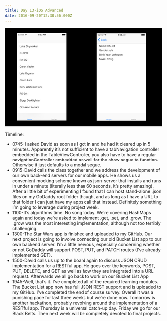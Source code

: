 ```yaml
---
title: Day 13-iOS Advanced
date: 2016-09-20T12:30:56.000Z
---
```

![Day 13](/assets/images/day13.jpeg)

Timeline:

* 0745-I asked David as soon as I got in and he had it cleared up in 5 minutes.  Apparently it’s not sufficient to have a tabNavigation controller embedded in the TableViewController, you also have to have a regular navigationController embedded as well for the show segue to function.  Otherwise it just defaults to a modal segue.
* 0915-David calls the class together and we address the development of our own back-end servers for our mobile apps.  He shows us a convenient mocking scheme known as json-server that installs and runs in under a minute (literally less than 60 seconds, it’s pretty amazing).  After a little bit of experimenting I found that I can host stand-alone .json files on my GoDaddy root folder though, and as long as I have a URL to that folder I can just have my apps call that instead.  Definitely something I’m going to leverage during project week.
* 1100-It’s algorithms time.  No song today. We’re covering HashMaps again and today we’re asked to implement .get, .set, and .grow.  The .grow was the most interesting implementation, although not too terribly challenging.
* 1300-The Star Wars app is finished and uploaded to my GitHub.  Our next project is going to involve connecting our old Bucket List app to our own backend server.  I’m a little nervous, especially concerning whether or not GoDaddy will support POST, PUT, and PATCH routes (I’ve already implemented GET).
* 1500-David calls us up to the board again to discuss JSON CRUD implementation for a RESTful app.  He goes over the keywords, POST, PUT, DELETE, and GET as well as how they are integrated into a URL request.  Afterwards we all go back to work on our Bucket List App 
* 1945-Well, that’s it.  I’ve completed all of the required learning modules.  The Bucket List app now has full JSON REST support and is uploaded to my GitHub.  I’ve completed the end of course survey. Overall it was a punishing pace for last three weeks but we’re done now.  Tomorrow is another hackathon, probably revolving around the implementation of a RESTful app.  Thursday is a universal catch-up day.  Friday we go for our Black Belts.  Then next week will be completely devoted to final projects.
